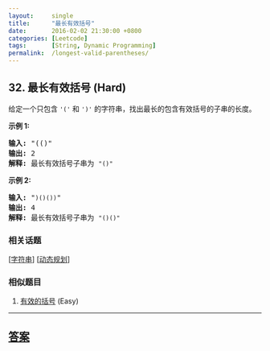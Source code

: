 ```yaml
---
layout:     single
title:      "最长有效括号"
date:       2016-02-02 21:30:00 +0800
categories: [Leetcode]
tags:       [String, Dynamic Programming]
permalink:  /longest-valid-parentheses/
---
```


## 32. 最长有效括号 (Hard)

<p>给定一个只包含 <code>&#39;(&#39;</code>&nbsp;和 <code>&#39;)&#39;</code>&nbsp;的字符串，找出最长的包含有效括号的子串的长度。</p>

<p><strong>示例&nbsp;1:</strong></p>

<pre><strong>输入:</strong> &quot;(()&quot;
<strong>输出:</strong> 2
<strong>解释:</strong> 最长有效括号子串为 <code>&quot;()&quot;</code>
</pre>

<p><strong>示例 2:</strong></p>

<pre><strong>输入:</strong> &quot;<code>)()())</code>&quot;
<strong>输出:</strong> 4
<strong>解释:</strong> 最长有效括号子串为 <code>&quot;()()&quot;</code>
</pre>

### 相关话题
  [[字符串](https://github.com/openset/leetcode/tree/master/tag/string/README.md)]
  [[动态规划](https://github.com/openset/leetcode/tree/master/tag/dynamic-programming/README.md)]

### 相似题目
  1. [有效的括号](/valid-parentheses) (Easy)

---

## [答案](https://github.com/openset/leetcode/tree/master/problems/longest-valid-parentheses)

